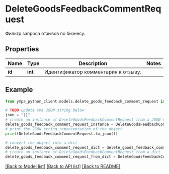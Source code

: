 # DeleteGoodsFeedbackCommentRequest

Фильтр запроса отзывов по бизнесу. 

## Properties

Name | Type | Description | Notes
------------ | ------------- | ------------- | -------------
**id** | **int** | Идентификатор комментария к отзыву.  | 

## Example

```python
from ympa_python_client.models.delete_goods_feedback_comment_request import DeleteGoodsFeedbackCommentRequest

# TODO update the JSON string below
json = "{}"
# create an instance of DeleteGoodsFeedbackCommentRequest from a JSON string
delete_goods_feedback_comment_request_instance = DeleteGoodsFeedbackCommentRequest.from_json(json)
# print the JSON string representation of the object
print(DeleteGoodsFeedbackCommentRequest.to_json())

# convert the object into a dict
delete_goods_feedback_comment_request_dict = delete_goods_feedback_comment_request_instance.to_dict()
# create an instance of DeleteGoodsFeedbackCommentRequest from a dict
delete_goods_feedback_comment_request_from_dict = DeleteGoodsFeedbackCommentRequest.from_dict(delete_goods_feedback_comment_request_dict)
```
[[Back to Model list]](../README.md#documentation-for-models) [[Back to API list]](../README.md#documentation-for-api-endpoints) [[Back to README]](../README.md)


